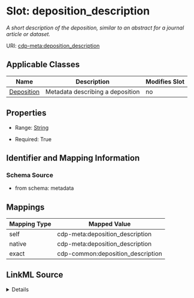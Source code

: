 

# Slot: deposition_description


_A short description of the deposition, similar to an abstract for a journal article or dataset._



URI: [cdp-meta:deposition_description](metadatadeposition_description)



<!-- no inheritance hierarchy -->





## Applicable Classes

| Name | Description | Modifies Slot |
| --- | --- | --- |
| [Deposition](Deposition.md) | Metadata describing a deposition |  no  |







## Properties

* Range: [String](String.md)

* Required: True





## Identifier and Mapping Information







### Schema Source


* from schema: metadata




## Mappings

| Mapping Type | Mapped Value |
| ---  | ---  |
| self | cdp-meta:deposition_description |
| native | cdp-meta:deposition_description |
| exact | cdp-common:deposition_description |




## LinkML Source

<details>
```yaml
name: deposition_description
description: A short description of the deposition, similar to an abstract for a journal
  article or dataset.
from_schema: metadata
exact_mappings:
- cdp-common:deposition_description
rank: 1000
alias: deposition_description
owner: Deposition
domain_of:
- Deposition
range: string
required: true
inlined: true
inlined_as_list: true

```
</details>
